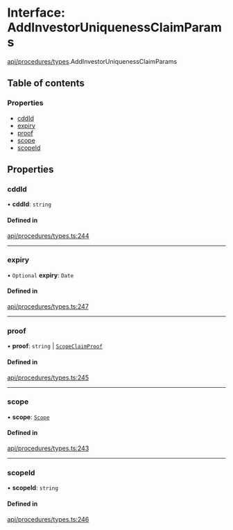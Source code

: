 # Interface: AddInvestorUniquenessClaimParams

[api/procedures/types](../wiki/api.procedures.types).AddInvestorUniquenessClaimParams

## Table of contents

### Properties

- [cddId](../wiki/api.procedures.types.AddInvestorUniquenessClaimParams#cddid)
- [expiry](../wiki/api.procedures.types.AddInvestorUniquenessClaimParams#expiry)
- [proof](../wiki/api.procedures.types.AddInvestorUniquenessClaimParams#proof)
- [scope](../wiki/api.procedures.types.AddInvestorUniquenessClaimParams#scope)
- [scopeId](../wiki/api.procedures.types.AddInvestorUniquenessClaimParams#scopeid)

## Properties

### cddId

• **cddId**: `string`

#### Defined in

[api/procedures/types.ts:244](https://github.com/PolymathNetwork/polymesh-sdk/blob/299ce247/src/api/procedures/types.ts#L244)

___

### expiry

• `Optional` **expiry**: `Date`

#### Defined in

[api/procedures/types.ts:247](https://github.com/PolymathNetwork/polymesh-sdk/blob/299ce247/src/api/procedures/types.ts#L247)

___

### proof

• **proof**: `string` \| [`ScopeClaimProof`](../wiki/api.procedures.types.ScopeClaimProof)

#### Defined in

[api/procedures/types.ts:245](https://github.com/PolymathNetwork/polymesh-sdk/blob/299ce247/src/api/procedures/types.ts#L245)

___

### scope

• **scope**: [`Scope`](../wiki/types.Scope)

#### Defined in

[api/procedures/types.ts:243](https://github.com/PolymathNetwork/polymesh-sdk/blob/299ce247/src/api/procedures/types.ts#L243)

___

### scopeId

• **scopeId**: `string`

#### Defined in

[api/procedures/types.ts:246](https://github.com/PolymathNetwork/polymesh-sdk/blob/299ce247/src/api/procedures/types.ts#L246)
